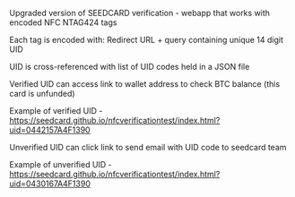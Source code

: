 Upgraded version of SEEDCARD verification - webapp that works with encoded NFC NTAG424 tags

Each tag is encoded with: Redirect URL + query containing unique 14 digit UID

UID is cross-referenced with list of UID codes held in a JSON file

Verified UID can access link to wallet address to check BTC balance (this card is unfunded)

Example of verified UID - https://seedcard.github.io/nfcverificationtest/index.html?uid=0442157A4F1390

Unverified UID can click link to send email with UID code to seedcard team

Example of unverified UID - https://seedcard.github.io/nfcverificationtest/index.html?uid=0430167A4F1390



